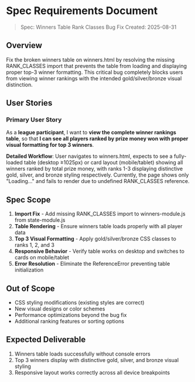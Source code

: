 # Spec Requirements Document

> Spec: Winners Table Rank Classes Bug Fix
> Created: 2025-08-31

## Overview

Fix the broken winners table on winners.html by resolving the missing RANK_CLASSES import that prevents the table from loading and displaying proper top-3 winner formatting. This critical bug completely blocks users from viewing winner rankings with the intended gold/silver/bronze visual distinction.

## User Stories

### Primary User Story

As a **league participant**, I want to **view the complete winner rankings table**, so that **I can see all players ranked by prize money won with proper visual formatting for top 3 winners**.

**Detailed Workflow**: User navigates to winners.html, expects to see a fully-loaded table (desktop ≥1025px) or card layout (mobile/tablet) showing all winners ranked by total prize money, with ranks 1-3 displaying distinctive gold, silver, and bronze styling respectively. Currently, the page shows only "Loading..." and fails to render due to undefined RANK_CLASSES reference.

## Spec Scope

1. **Import Fix** - Add missing RANK_CLASSES import to winners-module.js from state-module.js
2. **Table Rendering** - Ensure winners table loads properly with all player data
3. **Top 3 Visual Formatting** - Apply gold/silver/bronze CSS classes to ranks 1, 2, and 3
4. **Responsive Behavior** - Verify table works on desktop and switches to cards on mobile/tablet
5. **Error Resolution** - Eliminate the ReferenceError preventing table initialization

## Out of Scope

- CSS styling modifications (existing styles are correct)
- New visual designs or color schemes
- Performance optimizations beyond the bug fix
- Additional ranking features or sorting options

## Expected Deliverable

1. Winners table loads successfully without console errors
2. Top 3 winners display with distinctive gold, silver, and bronze visual styling
3. Responsive layout works correctly across all device breakpoints
